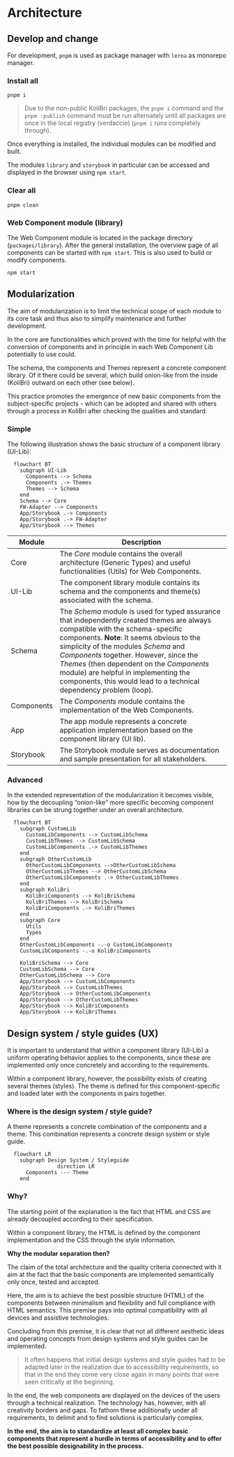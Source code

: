 # Architecture

## Develop and change

For development, `pnpm` is used as package manager with `lerna` as monorepo manager.

### Install all

`pnpm i`

> Due to the non-public KoliBri packages, the `pnpm i` command and the `pnpm :publish` command must be run alternately until all packages are once in the local registry (verdaccio) (`pnpm i` runs completely through).

Once everything is installed, the individual modules can be modified and built.

The modules `library` and `storybook` in particular can be accessed and displayed in the browser using `npm start`.

### Clear all

`pnpm clean`

### Web Component module (library)

The Web Component module is located in the package directory (`packages/library`). After the general installation, the overview page of all components can be started with `npm start`. This is also used to build or modify components.

`npm start`

## Modularization

The aim of modularization is to limit the technical scope of each module to its core task and thus also to simplify maintenance and further development.

In the core are functionalities which proved with the time for helpful with the conversion of components and in principle in each Web Component Lib potentially to use could.

The schema, the components and Themes represent a concrete component library. Of it there could be several, which build onion-like from the inside (KoliBri) outward on each other (see below).

This practice promotes the emergence of new basic components from the subject-specific projects - which can be adopted and shared with others through a process in KoliBri after checking the qualities and standard.

### Simple

The following illustration shows the basic structure of a component library (UI-Lib):

```mermaid
  flowchart BT
    subgraph UI-Lib
      Components --> Schema
      Components .-> Themes
      Themes --> Schema
    end
    Schema --> Core
    FW-Adapter --> Components
    App/Storybook .-> Components
    App/Storybook .-> FW-Adapter
    App/Storybook --> Themes
```

| Module     | Description                                                                                                                                                                                                                                                                                                                                                                                                                |
| ---------- | -------------------------------------------------------------------------------------------------------------------------------------------------------------------------------------------------------------------------------------------------------------------------------------------------------------------------------------------------------------------------------------------------------------------------- |
| Core       | The _Core_ module contains the overall architecture (Generic Types) and useful functionalities (Utils) for Web Components.                                                                                                                                                                                                                                                                                                 |
| UI-Lib     | The component library module contains its schema and the components and theme(s) associated with the schema.                                                                                                                                                                                                                                                                                                               |
| Schema     | The _Schema_ module is used for typed assurance that independently created themes are always compatible with the schema-specific components. **Note**: It seems obvious to the simplicity of the modules _Schema_ and _Components_ together. However, since the _Themes_ (then dependent on the _Components_ module) are helpful in implementing the components, this would lead to a technical dependency problem (loop). |
| Components | The _Components_ module contains the implementation of the Web Components.                                                                                                                                                                                                                                                                                                                                                 |
| App        | The app module represents a concrete application implementation based on the component library (UI lib).                                                                                                                                                                                                                                                                                                                   |
| Storybook  | The Storybook module serves as documentation and sample presentation for all stakeholders.                                                                                                                                                                                                                                                                                                                                 |

### Advanced

In the extended representation of the modularization it becomes visible, how by the decoupling “onion-like” more specific becoming component libraries can be strung together under an overall architecture.

```mermaid
  flowchart BT
    subgraph CustomLib
      CustomLibComponents --> CustomLibSchema
      CustomLibThemes --> CustomLibSchema
      CustomLibComponents .-> CustomLibThemes
    end
    subgraph OtherCustomLib
      OtherCustomLibComponents -->OtherCustomLibSchema
      OtherCustomLibThemes --> OtherCustomLibSchema
      OtherCustomLibComponents .-> OtherCustomLibThemes
    end
    subgraph KoliBri
      KoliBriComponents --> KoliBriSchema
      KoliBriThemes --> KoliBriSchema
      KoliBriComponents .-> KoliBriThemes
    end
    subgraph Core
      Utils
      Types
    end
	OtherCustomLibComponents -.-o CustomLibComponents
	CustomLibComponents -.-o KoliBriComponents

    KoliBriSchema --> Core
    CustomLibSchema --> Core
    OtherCustomLibSchema --> Core
    App/Storybook --> CustomLibComponents
    App/Storybook --> CustomLibThemes
    App/Storybook --> OtherCustomLibComponents
    App/Storybook --> OtherCustomLibThemes
    App/Storybook --> KoliBriComponents
    App/Storybook --> KoliBriThemes
```

## Design system / style guides (UX)

It is important to understand that within a component library (UI-Lib) a uniform operating behavior applies to the components, since these are implemented only once concretely and according to the requirements.

Within a component library, however, the possibility exists of creating several themes (styles). The theme is defined for this component-specific and loaded later with the components in pairs together.

### Where is the design system / style guide?

A theme represents a concrete combination of the components and a theme. This combination represents a concrete design system or style guide.

```mermaid
  flowchart LR
    subgraph Design System / Styleguide
				direction LR
      Components --- Theme
    end
```

### Why?

The starting point of the explanation is the fact that HTML and CSS are already decoupled according to their specification.

Within a component library, the HTML is defined by the component implementation and the CSS through the style information.

**Why the modular separation then?**

The claim of the total architecture and the quality criteria connected with it aim at the fact that the basic components are implemented semantically only once, tested and accepted.

Here, the aim is to achieve the best possible structure (HTML) of the components between minimalism and flexibility and full compliance with HTML semantics. This premise pays into optimal compatibility with all devices and assistive technologies.

Concluding from this premise, it is clear that not all different aesthetic ideas and operating concepts from design systems and style guides can be implemented.

> It often happens that initial design systems and style guides had to be adapted later in the realization due to accessibility requirements, so that in the end they come very close again in many points that were seen critically at the beginning.

In the end, the web components are displayed on the devices of the users through a technical realization. The technology has, however, with all creativity borders and gaps. To fathom these additionally under all requirements, to delimit and to find solutions is particularly complex.

**In the end, the aim is to standardize at least all complex basic components that represent a hurdle in terms of accessibility and to offer the best possible designability in the process.**

